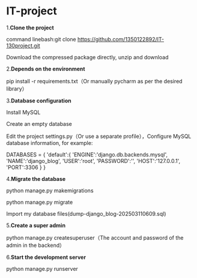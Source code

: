 # IT-project

1.**Clone the project**

command linebash:git clone https://github.com/1350122892/IT-130project.git

Download the compressed package directly, unzip and download

2.**Depends on the environment**

pip install -r requirements.txt（Or manually pycharm as per the desired library）

3.**Database configuration**

Install MySQL

Create an empty database

Edit the project settings.py（Or use a separate profile），Configure MySQL database information, for example:

DATABASES = {
'default':{
'ENGINE':'django.db.backends.mysql',
'NAME':'django_blog',
'USER':'root',
'PASSWORD':'',
'HOST':'127.0.0.1',
'PORT':3306
}
}

4.**Migrate the database**

python manage.py makemigrations

python manage.py migrate

Import my database files(dump-django_blog-202503110609.sql)

5.**Create a super admin**

python manage.py createsuperuser（The account and password of the admin in the backend）

6.**Start the development server**

python manage.py runserver
